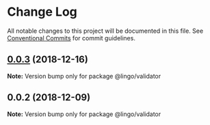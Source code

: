 # Change Log

All notable changes to this project will be documented in this file.
See [Conventional Commits](https://conventionalcommits.org) for commit guidelines.

## [0.0.3](https://github.com/PasBazz/mylingo/compare/@lingo/validator@0.0.2...@lingo/validator@0.0.3) (2018-12-16)

**Note:** Version bump only for package @lingo/validator





## 0.0.2 (2018-12-09)

**Note:** Version bump only for package @lingo/validator
